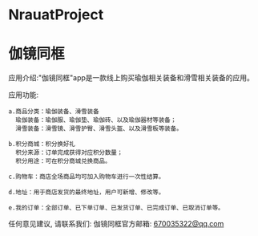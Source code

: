 # NrauatProject
# 伽镜同框

  应用介绍:"伽镜同框"app是一款线上购买瑜伽相关装备和滑雪相关装备的应用。
  
  应用功能:
    
    a.商品分类：瑜伽装备、滑雪装备
      瑜伽装备：瑜伽服、瑜伽垫、瑜伽砖、以及瑜伽器材等装备；
      滑雪装备：滑雪镜、滑雪护臀、滑雪头盔、以及滑雪板等装备。
    
    b.积分商城：积分换好礼
      积分来源：订单完成获得对应积分数量；
      积分用途：可在积分商城兑换商品。
    
    c.购物车：商店全场商品均可加入购物车进行一次性结算。
    
    d.地址：用于商店发货的最终地址，用户可新增、修改等。
    
    e.我的订单：全部订单、已下单订单、已发货订单、已完成订单、已取消订单等。
    
  任何意见建议, 请联系我们: 
  伽镜同框官方邮箱: 670035322@qq.com
